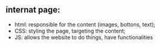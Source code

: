 
## internat page:

- html: responsible for the content (images, bottons, text);
- CSS: styling the page, targeting the content;
- JS: allows the website to do things, have functionalities